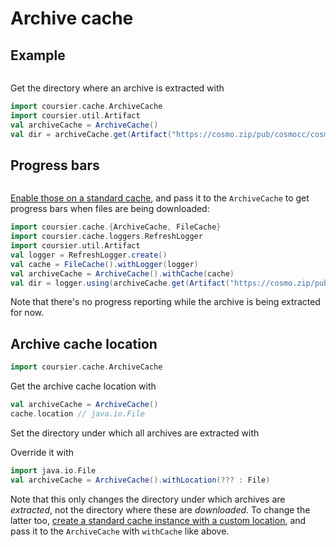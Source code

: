 # Archive cache

## Example

```scala mdoc:reset-object:invisible
```

Get the directory where an archive is extracted with
```scala mdoc:silent
import coursier.cache.ArchiveCache
import coursier.util.Artifact
val archiveCache = ArchiveCache()
val dir = archiveCache.get(Artifact("https://cosmo.zip/pub/cosmocc/cosmocc-3.9.7.zip")).unsafeRun()(archiveCache.cache.ec) // java.io.File
```

## Progress bars

```scala mdoc:reset-object:invisible
```

[Enable those on a standard cache](api-cache.md#progress-bars), and pass it to the `ArchiveCache` to get progress bars
when files are being downloaded:
```scala mdoc:silent
import coursier.cache.{ArchiveCache, FileCache}
import coursier.cache.loggers.RefreshLogger
import coursier.util.Artifact
val logger = RefreshLogger.create()
val cache = FileCache().withLogger(logger)
val archiveCache = ArchiveCache().withCache(cache)
val dir = logger.using(archiveCache.get(Artifact("https://cosmo.zip/pub/cosmocc/cosmocc-3.9.7.zip"))).unsafeRun()(archiveCache.cache.ec) // java.io.File
```

Note that there's no progress reporting while the archive is being extracted for now.

## Archive cache location

```scala mdoc:reset-object:invisible
import coursier.cache.ArchiveCache
```

Get the archive cache location with
```scala mdoc:silent
val archiveCache = ArchiveCache()
cache.location // java.io.File
```

Set the directory under which all archives are extracted with

Override it with
```scala mdoc:compile-only
import java.io.File
val archiveCache = ArchiveCache().withLocation(??? : File)
```

Note that this only changes the directory under which archives are *extracted*, not
the directory where these are *downloaded*. To change the latter too,
[create a standard cache instance with a custom location](api-cache.md#cache-location),
and pass it to the `ArchiveCache` with `withCache` like above.
